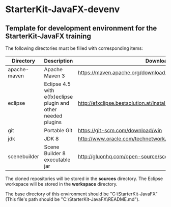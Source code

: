 # StarterKit-JavaFX-devenv

## Template for development environment for the StarterKit-JavaFX training

The following directories must be filled with corresponding items:

Directory | Description | Download site
--------- | ----------- | -------------
apache-maven | Apache Maven 3 | https://maven.apache.org/download.cgi
eclipse | Eclipse 4.5 with e(fx)eclipse plugin and other needed plugins | http://efxclipse.bestsolution.at/install.html
git | Portable Git | https://git-scm.com/download/win
jdk | JDK 8 | http://www.oracle.com/technetwork/java/javase/downloads/index.html
scenebuilder | Scene Builder 8 executable jar | http://gluonhq.com/open-source/scene-builder/

The cloned repositories will be stored in the **sources** directory. The Eclipse workspace will be stored in the **workspace** directory.

The base directory of this environment should be "C:\StarterKit-JavaFX" (This file's path should be "C:\StarterKit-JavaFX\README.md").
